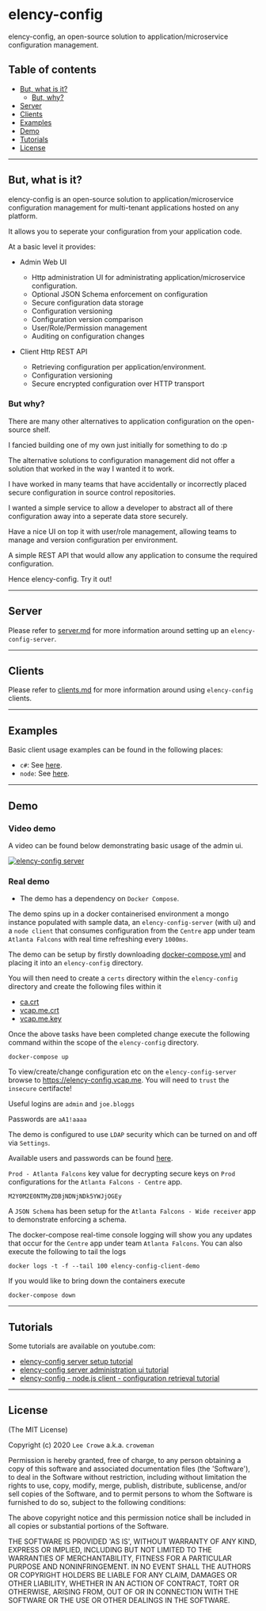 # elency-config

elency-config, an open-source solution to application/microservice configuration management.

## Table of contents

- [But, what is it?](#whatisit)
  - [But, why?](#butwhy)
- [Server](#server)
- [Clients](#clients)
- [Examples](#examples)
- [Demo](#demo)
- [Tutorials](#tutorials)
- [License](#license)

---

## But, what is it?<a name="whatisit"></a>

elency-config is an open-source solution to application/microservice configuration management for multi-tenant applications hosted on any platform.

It allows you to seperate your configuration from your application code.

At a basic level it provides:

- Admin Web UI
  - Http administration UI for administrating application/microservice configuration.
  - Optional JSON Schema enforcement on configuration
  - Secure configuration data storage
  - Configuration versioning
  - Configuration version comparison
  - User/Role/Permission management
  - Auditing on configuration changes

- Client Http REST API
  - Retrieving configuration per application/environment.
  - Configuration versioning
  - Secure encrypted configuration over HTTP transport

### But why?<a name="butwhy"></a>

There are many other alternatives to application configuration on the open-source shelf.

I fancied building one of my own just initially for something to do :p

The alternative solutions to configuration management did not offer a solution that worked in the way I wanted it to work.

I have worked in many teams that have accidentally or incorrectly placed secure configuration in source control repositories.

I wanted a simple service to allow a developer to abstract all of there configuration away into a seperate data store securely.

Have a nice UI on top it with user/role management, allowing teams to manage and version configuration per environment.

A simple REST API that would allow any application to consume the required configuration.

Hence elency-config. Try it out!

---

## Server<a name="server"></a>

Please refer to <a href="./documentation/server.md">server.md</a> for more information around setting up an `elency-config-server`.

---

## Clients<a name="clients"></a>

Please refer to <a href="./documentation/clients.md">clients.md</a> for more information around using `elency-config` clients.

---

## Examples<a name="examples"></a>

Basic client usage examples can be found in the following places:

- `c#`: See <a href="./example/csharp/Example">here<a/>.
- `node`: See <a href="./example/node">here<a/>.

---

## Demo<a name="demo"></a>

### Video demo

A video can be found below demonstrating basic usage of the admin ui.

[![elency-config server](https://img.youtube.com/vi/MO5aSvd_GjY/0.jpg)](https://www.youtube.com/watch?v=MO5aSvd_GjY)

### Real demo

* The demo has a dependency on `Docker Compose`.

The demo spins up in a docker containerised environment a mongo instance populated with sample data, an `elency-config-server` (with ui) and a `node client` that consumes configuration from the `Centre` app under team `Atlanta Falcons` with real time refreshing every `1000ms`.

The demo can be setup by firstly downloading <a href="https://raw.githubusercontent.com/croweman/elency-config/master/demo/docker/docker-compose.yml">docker-compose.yml</a> and placing it into an `elency-config` directory.

You will then need to create a `certs` directory within the `elency-config` directory and create the following files within it

* <a href="https://raw.githubusercontent.com/croweman/elency-config/master/server/development/certs/ca.crt">ca.crt</a>
* <a href="https://raw.githubusercontent.com/croweman/elency-config/master/server/development/certs/vcap.me.crt">vcap.me.crt</a>
* <a href="https://raw.githubusercontent.com/croweman/elency-config/master/server/development/certs/vcap.me.key">vcap.me.key</a>

Once the above tasks have been completed change execute the following command within the scope of the `elency-config` directory.

```
docker-compose up
```

To view/create/change configuration etc on the `elency-config-server` browse to <a href="https://elency-config.vcap.me">https://elency-config.vcap.me<a/>.  You will need to `trust` the `insecure` certifacte!

Useful logins are `admin` and `joe.bloggs`

Passwords are `aA1!aaaa`

The demo is configured to use `LDAP` security which can be turned on and off via `Settings`.

Available users and passwords can be found <a href="https://raw.githubusercontent.com/croweman/elency-config/master/server/specs/support/ldap-mock-server/lib/configuration.js">here</a>.

`Prod - Atlanta Falcons` key value for decrypting secure keys on `Prod` configurations for the `Atlanta Falcons - Centre` app.

```
M2Y0M2E0NTMyZDBjNDNjNDk5YWJjOGEy
```

A `JSON Schema` has been setup for the `Atlanta Falcons - Wide receiver` app to demonstrate enforcing a schema.

The docker-compose real-time console logging will show you any updates that occur for the `Centre` app under team `Atlanta Falcons`.  You can also execute the following to tail the logs

```
docker logs -t -f --tail 100 elency-config-client-demo
```

If you would like to bring down the containers execute

```
docker-compose down
```

---

## Tutorials<a name="tutorials"></a>

Some tutorials are available on youtube.com:

- <a href="https://www.youtube.com/watch?v=gNH7-EZnV2M">elency-config server setup tutorial</a>
- <a href="https://www.youtube.com/watch?v=MdhCpUmYyF0">elency-config server administration ui tutorial</a>
- <a href="https://www.youtube.com/watch?v=xgOfQGkAbPI">elency-config - node.js client - configuration retrieval tutorial</a>

---

## License<a name="license"></a>

(The MIT License)

Copyright (c) 2020 `Lee Crowe` a.k.a. `croweman`

Permission is hereby granted, free of charge, to any person obtaining a copy of this software and associated documentation files (the 'Software'), to deal in the Software without restriction, including without limitation the rights to use, copy, modify, merge, publish, distribute, sublicense, and/or sell copies of the Software, and to permit persons to whom the Software is furnished to do so, subject to the following conditions:

The above copyright notice and this permission notice shall be included in all copies or substantial portions of the Software.

THE SOFTWARE IS PROVIDED 'AS IS', WITHOUT WARRANTY OF ANY KIND, EXPRESS OR IMPLIED, INCLUDING BUT NOT LIMITED TO THE WARRANTIES OF MERCHANTABILITY, FITNESS FOR A PARTICULAR PURPOSE AND NONINFRINGEMENT. IN NO EVENT SHALL THE AUTHORS OR COPYRIGHT HOLDERS BE LIABLE FOR ANY CLAIM, DAMAGES OR OTHER LIABILITY, WHETHER IN AN ACTION OF CONTRACT, TORT OR OTHERWISE, ARISING FROM, OUT OF OR IN CONNECTION WITH THE SOFTWARE OR THE USE OR OTHER DEALINGS IN THE SOFTWARE.
